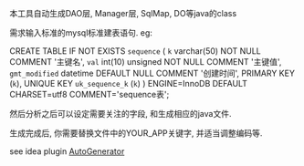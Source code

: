 本工具自动生成DAO层, Manager层, SqlMap, DO等java的class

需求输入标准的mysql标准建表语句. eg: 

CREATE TABLE IF NOT EXISTS `sequence` (
  `k` varchar(50) NOT NULL COMMENT '主键名',
  `val` int(10) unsigned NOT NULL COMMENT '主键值',
  `gmt_modified` datetime DEFAULT NULL COMMENT '创建时间',
  PRIMARY KEY (`k`),
  UNIQUE KEY `uk_sequence_k` (`k`)
) ENGINE=InnoDB DEFAULT CHARSET=utf8 COMMENT='sequence表';

然后分析之后可以设定需要关注的字段, 和生成相应的java文件.

生成完成后, 你需要替换文件中的YOUR_APP关键字, 并适当调整编码等.


see idea plugin [AutoGenerator](https://github.com/i17c/AutoGenerator)
